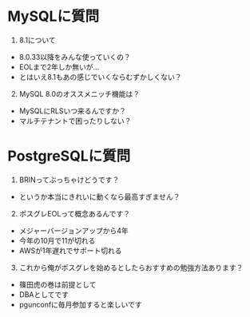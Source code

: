 # MySQLに質問
1. 8.1について
  - 8.0.33以降をみんな使っていくの？
  - EOLまで2年しか無いが…
  - とはいえ8.1もあの感じでいくならむずかしくない？
2. MySQL 8.0のオススメニッチ機能は？
- MySQLにRLSいつ来るんですか？
- マルチテナントで困ったりしない？

# PostgreSQLに質問
1. BRINってぶっちゃけどうです？
- というか本当にきれいに動くなら最高すぎません？
2. ポスグレEOLって概念あるんです？
- メジャーバージョンアップから4年
- 今年の10月で11が切れる
- AWSが1年遅れでサポート切れる
3. これから俺がポスグレを始めるとしたらおすすめの勉強方法あります？
- 篠田虎の巻は前提として
- DBAとしてです
- pgunconfに毎月参加すると楽しいです
